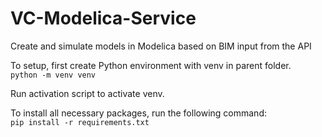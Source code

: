 # VC-Modelica-Service
Create and simulate models in Modelica based on BIM input from the API

To setup, first create Python environment with venv in parent folder.  
`python -m venv venv`

Run activation script to activate venv.

To install all necessary packages, run the following command:  
`pip install -r requirements.txt`